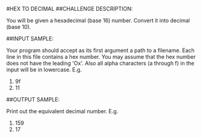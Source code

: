 #HEX TO DECIMAL
##CHALLENGE DESCRIPTION:


You will be given a hexadecimal (base 16) number. Convert it into decimal (base 10).

##INPUT SAMPLE:

Your program should accept as its first argument a path to a filename. Each line in this file contains a hex number. You may assume that the hex number does not have the leading 'Ox'. Also all alpha characters (a through f) in the input will be in lowercase. E.g.

1. 9f
2. 11

##OUTPUT SAMPLE:

Print out the equivalent decimal number. E.g.

1. 159
2. 17

